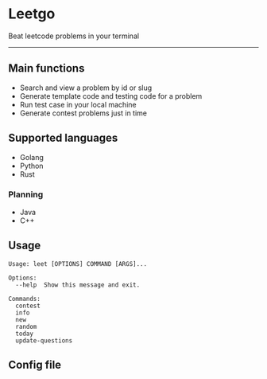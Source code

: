 # Leetgo

Beat leetcode problems in your terminal

---

## Main functions

- Search and view a problem by id or slug
- Generate template code and testing code for a problem
- Run test case in your local machine
- Generate contest problems just in time


## Supported languages

- Golang
- Python
- Rust

### Planning
- Java
- C++

## Usage
```
Usage: leet [OPTIONS] COMMAND [ARGS]...

Options:
  --help  Show this message and exit.

Commands:
  contest
  info
  new
  random
  today
  update-questions
```

## Config file

